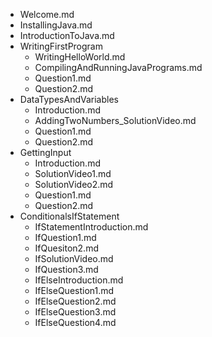 - Welcome.md
- InstallingJava.md
- IntroductionToJava.md
- WritingFirstProgram
  - WritingHelloWorld.md
  - CompilingAndRunningJavaPrograms.md
  - Question1.md
  - Question2.md
- DataTypesAndVariables
  - Introduction.md
  - AddingTwoNumbers_SolutionVideo.md
  - Question1.md
  - Question2.md
- GettingInput
  - Introduction.md
  - SolutionVideo1.md
  - SolutionVideo2.md
  - Question1.md
  - Question2.md
- ConditionalsIfStatement
  - IfStatementIntroduction.md
  - IfQuestion1.md
  - IfQuesiton2.md
  - IfSolutionVideo.md
  - IfQuestion3.md
  - IfElseIntroduction.md
  - IfElseQuestion1.md
  - IfElseQuestion2.md
  - IfElseQuestion3.md
  - IfElseQuestion4.md
